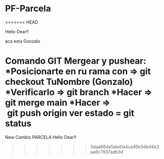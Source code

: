 # PF-Parcela
<<<<<<< HEAD


Hello Dear!!

aca esta Gonzalo

Comando GIT
Mergear y pushear:
*Posicionarte en ru rama con => git checkout TuNombre (Gonzalo)
*Verificarlo => git branch
*Hacer => git merge main
*Hacer =>  git push origin
ver estado = git status
=======
New Cambio
PARCELA
Hello Dear!!
>>>>>>> 3daa66da5abd1a4ca45b5ded4e3aa6c7937adb3d
